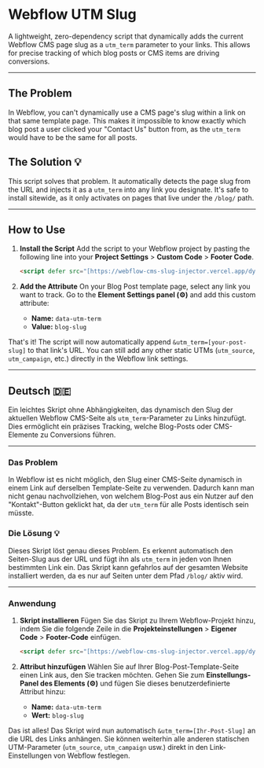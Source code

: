 # Webflow UTM Slug

A lightweight, zero-dependency script that dynamically adds the current Webflow CMS page slug as a `utm_term` parameter to your links. This allows for precise tracking of which blog posts or CMS items are driving conversions.

***

## The Problem

In Webflow, you can't dynamically use a CMS page's slug within a link on that same template page. This makes it impossible to know exactly which blog post a user clicked your "Contact Us" button from, as the `utm_term` would have to be the same for all posts.

## The Solution 💡

This script solves that problem. It automatically detects the page slug from the URL and injects it as a `utm_term` into any link you designate. It's safe to install sitewide, as it only activates on pages that live under the `/blog/` path.

***

## How to Use

1.  **Install the Script**
    Add the script to your Webflow project by pasting the following line into your **Project Settings** > **Custom Code** > **Footer Code**.

    ```html
    <script defer src="[https://webflow-cms-slug-injector.vercel.app/dynamic-utm.js](https://webflow-cms-slug-injector.vercel.app/dynamic-utm.js)"></script>
    ```

2.  **Add the Attribute**
    On your Blog Post template page, select any link you want to track. Go to the **Element Settings panel (⚙️)** and add this custom attribute:

    * **Name:** `data-utm-term`
    * **Value:** `blog-slug`

That's it! The script will now automatically append `&utm_term=[your-post-slug]` to that link's URL. You can still add any other static UTMs (`utm_source`, `utm_campaign`, etc.) directly in the Webflow link settings.

---

## Deutsch 🇩🇪

Ein leichtes Skript ohne Abhängigkeiten, das dynamisch den Slug der aktuellen Webflow CMS-Seite als `utm_term`-Parameter zu Links hinzufügt. Dies ermöglicht ein präzises Tracking, welche Blog-Posts oder CMS-Elemente zu Conversions führen.

***

### Das Problem

In Webflow ist es nicht möglich, den Slug einer CMS-Seite dynamisch in einem Link auf derselben Template-Seite zu verwenden. Dadurch kann man nicht genau nachvollziehen, von welchem Blog-Post aus ein Nutzer auf den "Kontakt"-Button geklickt hat, da der `utm_term` für alle Posts identisch sein müsste.

### Die Lösung 💡

Dieses Skript löst genau dieses Problem. Es erkennt automatisch den Seiten-Slug aus der URL und fügt ihn als `utm_term` in jeden von Ihnen bestimmten Link ein. Das Skript kann gefahrlos auf der gesamten Website installiert werden, da es nur auf Seiten unter dem Pfad `/blog/` aktiv wird.

***

### Anwendung

1.  **Skript installieren**
    Fügen Sie das Skript zu Ihrem Webflow-Projekt hinzu, indem Sie die folgende Zeile in die **Projekteinstellungen** > **Eigener Code** > **Footer-Code** einfügen.

    ```html
    <script defer src="[https://webflow-cms-slug-injector.vercel.app/dynamic-utm.js](https://webflow-cms-slug-injector.vercel.app/dynamic-utm.js)"></script>
    ```

2.  **Attribut hinzufügen**
    Wählen Sie auf Ihrer Blog-Post-Template-Seite einen Link aus, den Sie tracken möchten. Gehen Sie zum **Einstellungs-Panel des Elements (⚙️)** und fügen Sie dieses benutzerdefinierte Attribut hinzu:

    * **Name:** `data-utm-term`
    * **Wert:** `blog-slug`

Das ist alles! Das Skript wird nun automatisch `&utm_term=[Ihr-Post-Slug]` an die URL des Links anhängen. Sie können weiterhin alle anderen statischen UTM-Parameter (`utm_source`, `utm_campaign` usw.) direkt in den Link-Einstellungen von Webflow festlegen.
